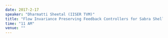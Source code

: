 ```yaml
---
date: 2017-2-17
speaker: "Dharmatti Sheetal (IISER TVM)"
title: "Flow Invariance Preserving Feedback Controllers for Sabra Shell Model of Turbulence"
time: "11 AM"
venue: ""
---
```


